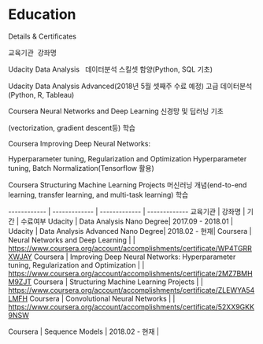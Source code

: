 # Education
Details &amp; Certificates

교육기관  강좌명       

Udacity	  Data Analysis	    데이터분석 스킬셋 함양(Python, SQL 기초)

Udacity	  Data Analysis Advanced(2018년 5월 셋째주 수료 예정)	고급 데이터분석(Python, R, Tableau)

Coursera	Neural Networks and Deep Learning	신경망 및 딥러닝 기초

(vectorization, gradient descent등) 학습

Coursera	Improving Deep Neural Networks: 

Hyperparameter tuning, Regularization and Optimization	Hyperparameter tuning, Batch Normalization(Tensorflow 활용)

Coursera	Structuring Machine Learning Projects	머신러닝 개념(end-to-end learning, transfer learning, and multi-task learning) 학습

------------ | ------------- | ------------- | -------------
교육기관 | 강좌명 | 기간 | 수료여부
Udacity  | Data Analysis Nano Degree| 2017.09 - 2018.01 |
Udacity  | Data Analysis Advanced Nano Degree| 2018.02 - 현재|
Coursera | Neural Networks and Deep Learning  | | https://www.coursera.org/account/accomplishments/certificate/WP4TGRRXWJAY
Coursera | Improving Deep Neural Networks: Hyperparameter tuning, Regularization and Optimization  | | https://www.coursera.org/account/accomplishments/certificate/2MZ7BMHM9ZJT
Coursera | Structuring Machine Learning Projects  | | https://www.coursera.org/account/accomplishments/certificate/ZLEWYA54LMFH
Coursera | Convolutional Neural Networks  | | https://www.coursera.org/account/accomplishments/certificate/52XX9GKK9NSW

Coursera | Sequence Models  | 2018.02 - 현재 |
